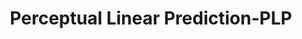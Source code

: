 ---
word: "true"

title: "Perceptual Linear Prediction-PLP"

categories: ['']

tags: ['Perceptual', 'Linear', 'Prediction', 'PLP']

arwords: 'التنبؤ الخطي اﻹدراكية'

arexps: []

enwords: ['Perceptual Linear Prediction-PLP']

enexps: []

arlexicons: 'ن'

enlexicons: 'P'

authors: ['Ruqayya Roshdy']

translators: ['X']

citations: 'تطبيقات أساسية في المعالجة الآلية للغة العربية'

sources: 'مركز الملك عبدالله بن عبدالعزيز الدولي لخدمة اللغة العربية'

slug: ""
---